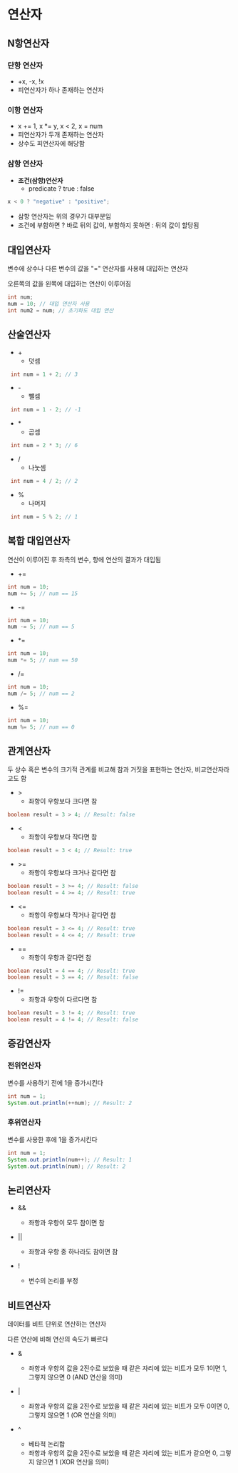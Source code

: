 # 연산자

## N항연산자

### 단항 연산자

- +x, -x, !x
- 피연산자가 하나 존재하는 연산자

### 이항 연산자

- x += 1, x \*= y, x < 2, x = num
- 피연산자가 두개 존재하는 연산자
- 상수도 피연산자에 해당함

### 삼항 연산자

- **조건(삼항)연산자**
  - predicate ? true : false

```Java
x < 0 ? "negative" : "positive";
```

- 삼항 연산자는 위의 경우가 대부분임
- 조건에 부합하면 ? 바로 뒤의 값이, 부합하지 못하면 : 뒤의 값이 할당됨

## 대입연산자

변수에 상수나 다른 변수의 값을 "=" 연산자를 사용해 대입하는 연산자

오른쪽의 값을 왼쪽에 대입하는 연산이 이루어짐

```Java
int num;
num = 10; // 대입 연산자 사용
int num2 = num; // 초기화도 대입 연산
```

## 산술연산자

- \+
  - 덧셈

```Java
 int num = 1 + 2; // 3
```

- \-
  - 뺄셈

```Java
 int num = 1 - 2; // -1
```

- \*
  - 곱셈

```Java
 int num = 2 * 3; // 6
```

- \/
  - 나눗셈

```Java
 int num = 4 / 2; // 2
```

- \%
  - 나머지

```Java
 int num = 5 % 2; // 1
```

## 복합 대입연산자

연산이 이루어진 후 좌측의 변수, 항에 연산의 결과가 대입됨

- +=

```Java
int num = 10;
num += 5; // num == 15
```

- -=

```Java
int num = 10;
num -= 5; // num == 5
```

- \*=

```Java
int num = 10;
num *= 5; // num == 50
```

- /=

```Java
int num = 10;
num /= 5; // num == 2
```

- %=

```Java
int num = 10;
num %= 5; // num == 0
```

## 관계연산자

두 상수 혹은 변수의 크기적 관계를 비교해 참과 거짓을 표현하는 연산자,
비교연산자라고도 함

- \>
  - 좌항이 우항보다 크다면 참

```Java
boolean result = 3 > 4; // Result: false
```

- \<
  - 좌항이 우항보다 작다면 참

```Java
boolean result = 3 < 4; // Result: true
```

- \>=
  - 좌항이 우항보다 크거나 같다면 참

```Java
boolean result = 3 >= 4; // Result: false
boolean result = 4 >= 4; // Result: true
```

- \<=
  - 좌항이 우항보다 작거나 같다면 참

```Java
boolean result = 3 <= 4; // Result: true
boolean result = 4 <= 4; // Result: true
```

- \==
  - 좌항이 우항과 같다면 참

```Java
boolean result = 4 == 4; // Result: true
boolean result = 3 == 4; // Result: false
```

- \!=
  - 좌항과 우항이 다르다면 참

```Java
boolean result = 3 != 4; // Result: true
boolean result = 4 != 4; // Result: false
```

## 증감연산자

### 전위연산자

변수를 사용하기 전에 1을 증가시킨다

```Java
int num = 1;
System.out.println(++num); // Result: 2
```

### 후위연산자

변수를 사용한 후에 1을 증가시킨다

```Java
int num = 1;
System.out.println(num++); // Result: 1
System.out.println(num); // Result: 2
```

## 논리연산자

- \&\&
  - 좌항과 우항이 모두 참이면 참

- \|\|
  - 좌항과 우항 중 하나라도 참이면 참

- \!
  - 변수의 논리를 부정

## 비트연산자

데이터를 비트 단위로 연산하는 연산자

다른 연산에 비해 연산의 속도가 빠르다

- \&
  - 좌항과 우항의 값을 2진수로 보았을 때 같은 자리에 있는 비트가 모두 1이면 1, 그렇지 않으면 0 (AND 연산을 의미)

- \|
  - 좌항과 우항의 값을 2진수로 보았을 때 같은 자리에 있는 비트가 모두 0이면 0, 그렇지 않으면 1 (OR 연산을 의미)

- \^
  - 베타적 논리합
  - 좌항과 우항의 값을 2진수로 보았을 때 같은 자리에 있는 비트가 같으면 0, 그렇지 않으면 1 (XOR 연산을 의미)

